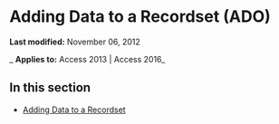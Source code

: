 
# Adding Data to a Recordset (ADO)

 **Last modified:** November 06, 2012

 _ **Applies to:** Access 2013 | Access 2016_

## In this section


- [Adding Data to a Recordset](a3d121a8-f52f-66cd-8849-c3a75aeb276a.md)
    
